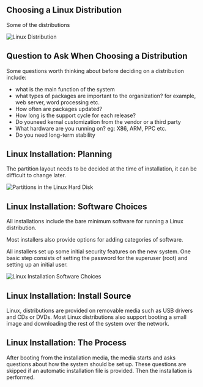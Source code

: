 ## Choosing a Linux Distribution

Some of the distributions

![Linux Distribution](https://courses.edx.org/assets/courseware/v1/6eafa3b1170a0c208335ea46ac16945d/asset-v1:LinuxFoundationX+LFS101x+2T2021+type@asset+block/distros.png)

## Question to Ask When Choosing a Distribution
Some questions worth thinking about before deciding on a distribution include: 
* what is the main function of the system
* what types of packages are important to the organization? for example, web server, word processing etc.
* How often are packages updated?
* How long is the support cycle for each release?
* Do youneed kernal customization from the vendor or a third party
* What hardware are you running on? eg: X86, ARM, PPC etc.
* Do you need long-term stability

## Linux Installation: Planning
The partition layout needs to be decided at the time of installation, it can be difficult to change later.

![Partitions in the Linux Hard Disk](https://courses.edx.org/assets/courseware/v1/ae8955c30e5b10b2fd1cab2c79673555/asset-v1:LinuxFoundationX+LFS101x+2T2021+type@asset+block/LFS01_ch03_screen_34.jpg)

## Linux Installation: Software Choices

All installations include the bare minimum software for running a Linux distribution.

Most installers also provide options for adding categories of software.

All installers set up some initial security features on the new system. One basic step consists of setting the password for the superuser (root) and setting up an initial user.

![Linux Installation Software Choices](https://courses.edx.org/assets/courseware/v1/10f3cbf30f540761b32e02764de07e5c/asset-v1:LinuxFoundationX+LFS101x+2T2021+type@asset+block/LFS01_ch03_screen_35.jpg)

## Linux Installation: Install Source

Linux, distributions are provided on removable media such as USB drivers and CDs or DVDs. Most Linux distributions also support booting a small image and downloading the rest of the system over the network.

## Linux Installation: The Process

After booting from the installation media, the media starts and asks questions about how the system should be set up. These questions are skipped if an automatic installation file is provided. Then the installation is performed.